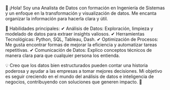 👋 ¡Hola! Soy una Analista de Datos con formación en Ingeniería de Sistemas y un enfoque en la transformación y visualización de datos. Me encanta organizar la información para hacerla clara y útil.

🔹 Habilidades principales:
✔ Análisis de Datos: Exploración, limpieza y modelado de datos para extraer insights valiosos.
✔ Herramientas Tecnológicas: Python, SQL, Tableau, Dash.
✔ Optimización de Procesos: Me gusta encontrar formas de mejorar la eficiencia y automatizar tareas repetitivas.
✔ Comunicación de Datos: Explico conceptos técnicos de manera clara para que cualquier persona los entienda.

💡 Creo que los datos bien estructurados pueden contar una historia poderosa y ayudar a las empresas a tomar mejores decisiones. Mi objetivo es seguir creciendo en el mundo del análisis de datos e inteligencia de negocios, contribuyendo con soluciones que generen impacto. 🚀
